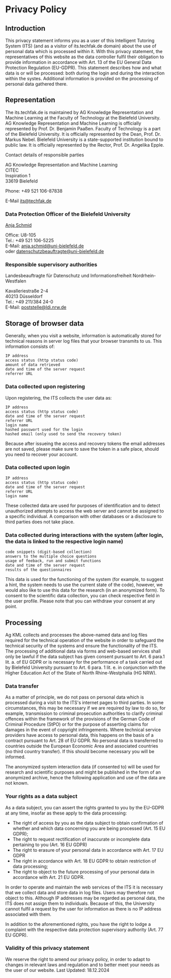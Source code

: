 # Privacy Policy
## Introduction
This privacy statement informs you as a user  of this Intelligent Tutoring System (ITS) (and as a visitor of its.techfak.de domain) about the use of personal data which is processed within it. 
With this privacy statement, the representatives of this website as the data controller fulfil their obligation to provide information in accordance with Art. 13 of the EU General Data Protection Regulation (EU-GDPR). 
This statement describes how and what data is or will be processed: both during the login and during the interaction within the systes. Additional information is provided on the processing of personal data gathered there.

## Representation
The its.techfak.de is maintained by AG Knowledge Representation and Machine Learning at the Faculty of Technology at the Bielefeld University. AG Knowledge Representation and Machine Learning is officially represented by Prof. Dr. Benjamin Paaßen.
Faculty of Technology is a part of the Bielefeld University. It is officially represented by the Dean, Prof. Dr. Markus Nebel.
Bielefeld University is a state-supported institution bound to public law. It is officially represented by the Rector, Prof. Dr. Angelika Epple. 


Contact details of responsible parties

AG Knowledge Representation and Machine Learning \
CITEC \
Inspiration 1 \
33619 Bielefeld 


Phone: +49 521 106-87838 

E-Mail [its@techfak.de](mailto:its@techfak.de)

   

### Data Protection Officer of the Bielefeld University

[Anja Schmid](https://www.uni-bielefeld.de/verwaltung/datenschutz/kontakt/) 

Office: U8-105 \
Tel.: +49 521 106-5225 \
E-Mail: [anja.schmid@uni-bielefeld.de](mailto:anja.schmid@uni-bielefeld.de) \
oder [datenschutzbeauftragte@uni-bielefeld.de](mailto:datenschutzbeauftragte@uni-bielefeld.de) 

### Responsible supervisory authorities


Landesbeauftragte für Datenschutz und Informationsfreiheit Nordrhein-Westfalen

Kavalleriestraße 2-4 \
40213 Düsseldorf \
Tel.: +49 211/384 24-0 \
E-Mail: poststelle@ldi.nrw.de 

## Storage of browser data

Generally, when you visit a website, information is automatically stored for technical reasons in server log files that your browser transmits to us. This information consists of:

    IP address
    access status (http status code)
    amount of data retrieved
    date and time of the server request
    referrer URL


### Data collected upon registering

Upon registering, the ITS collects the user data as: 

	IP address
    access status (http status code)
    date and time of the server request
    referrer URL
	login name
	hashed passwort used for the login
	hashed email (only used to send the recovery token)

Because after issueing the access and recovery tokens the email addresses are not saved, please make sure to save the token in a safe place, should you need to recover your account.

### Data collected upon login

	IP address
    access status (http status code)
    date and time of the server request
    referrer URL
	login name

These collected data are used for purposes of identification and to detect unauthorized attempts to access the web server and cannot be assigned to a specific individual. A comparison with other databases or a disclosure to third parties does not take place.

### Data collected during interactions with the system (after login, the data is linked to the respective login name)
	
	code snippets (digit-based collection)
	answers to the multiple choice questions
	usage of feeback, run and submit functions
	date and time of the server request
	results of the questionnaires
	
This data is used for the functioning of the system (for example, to suggest a hint, the system needs to use the current state of the code), however, we would also like to use this data for the research (in an anonymized form). To consent to the scientific data collection, you can
check respective field in the user profile. Please note that you can withdraw your consent at any point.  

## Processing

Ag KML collects and processes the above-named data and log files required for the technical operation of the website in order to safeguard the technical security of the systems and ensure the functionality of the ITS. 
The processing of additional data via forms and web-based services shall only be lawful if the data subject has given consent pursuant to Art. 6 para.1 lit. a. of EU GDPR or is necessary for the performance of a task carried out by Bielefeld University pursuant to Art. 6 para. 1 lit. e. in conjunction with the Higher Education Act of the State of North Rhine-Westphalia (HG NRW).

### Data transfer

As a matter of principle, we do not pass on personal data which is processed during a visit to the ITS's internet pages to third parties. 
In some circumstances, this may be necessary if we are required by law to do so, for example, transmission to criminal prosecution authorities to clarify criminal offences within the framework of the provisions of the German Code of Criminal Procedure (StPO) or for the purpose of asserting claims for damages in the event of copyright infringements. 
Where technical service providers have access to personal data, this happens on the basis of a contract pursuant to Art. 28 of EU GDPR.
No personal data is transferred to countries outside the European Economic Area and associated countries (no third country transfer). If this should become necessary you will be informed.

The anonymized system interaction data (if consented to) will be used for research and scientific purposes and might be published in the form of an anonymized archive, hence the following application and use of the data are not known.


### Your rights as a data subject

As a data subject, you can assert the rights granted to you by the EU-GDPR at any time, insofar as these apply to the data processing:

* The right of access by you as the data subject to obtain confirmation of whether and which data concerning you are being processed (Art. 15 EU GDPR);
* The right to request rectification of inaccurate or incomplete data pertaining to you (Art. 16 EU GDPR)
* The right to erasure of your personal data in accordance with Art. 17 EU GDPR
* The right in accordance with Art. 18 EU GDPR to obtain restriction of data processing;
* The right to object to the future processing of your personal data in accordance with Art. 21 EU GDPR.

In order to operate and maintain the web services of the ITS it is necessary that we collect data and store data in log files. Users may therefore not object to this. Although IP addresses may be regarded as personal data, the ITS does not assign them to individuals. 
Because of this, the University cannot fulfil a request by the user for information as there is no IP address associated with them.

In addition to the aforementioned rights, you have the right to lodge a complaint with the respective data protection supervisory authority (Art. 77 EU GDPR).

### Validity of this privacy statement

We reserve the right to amend our privacy policy, in order to adapt to changes in relevant laws and regulation and to better meet your needs as the user of our website.
Last Updated: 18.12.2024